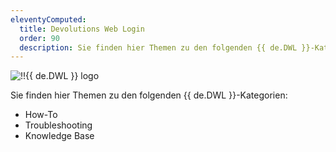 ```yaml
---
eleventyComputed:
  title: Devolutions Web Login
  order: 90
  description: Sie finden hier Themen zu den folgenden {{ de.DWL }}-Kategorien:':' How-To, Troubleshooting und Knowledge Base Themen.
---
```

![!!{{ de.DWL }} logo](https://webdevolutions.blob.core.windows.net/images/projects/web-login/logos/web-login-color-shadow.svg)  

Sie finden hier Themen zu den folgenden {{ de.DWL }}-Kategorien:  

- How-To 
- Troubleshooting 
- Knowledge Base 
